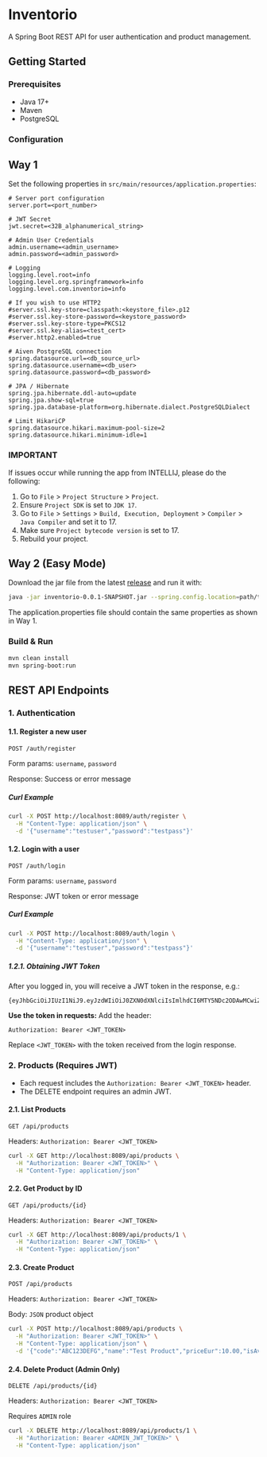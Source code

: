 # Inventorio

A Spring Boot REST API for user authentication and product management.

## Getting Started

### Prerequisites

- Java 17+
- Maven
- PostgreSQL

### Configuration

## Way 1
Set the following properties in `src/main/resources/application.properties`:

```
# Server port configuration
server.port=<port_number>

# JWT Secret
jwt.secret=<32B_alphanumerical_string>

# Admin User Credentials
admin.username=<admin_username>
admin.password=<admin_password>

# Logging
logging.level.root=info
logging.level.org.springframework=info
logging.level.com.inventorio=info

# If you wish to use HTTP2
#server.ssl.key-store=classpath:<keystore_file>.p12
#server.ssl.key-store-password=<keystore_password>
#server.ssl.key-store-type=PKCS12
#server.ssl.key-alias=<test_cert>
#server.http2.enabled=true

# Aiven PostgreSQL connection
spring.datasource.url=<db_source_url>
spring.datasource.username=<db_user>
spring.datasource.password=<db_password>

# JPA / Hibernate
spring.jpa.hibernate.ddl-auto=update
spring.jpa.show-sql=true
spring.jpa.database-platform=org.hibernate.dialect.PostgreSQLDialect

# Limit HikariCP
spring.datasource.hikari.maximum-pool-size=2
spring.datasource.hikari.minimum-idle=1

```
### IMPORTANT
If issues occur while running the app from INTELLIJ, please do the following:
1. Go to `File` > `Project Structure` > `Project`.
2. Ensure `Project SDK` is set to `JDK 17`.
3. Go to `File` > `Settings` > `Build, Execution, Deployment` > `Compiler` > `Java Compiler` and set it to 17.
4. Make sure `Project bytecode version` is set to 17.
5. Rebuild your project.

## Way 2 (Easy Mode)
Download the jar file from the latest [release](https://github.com/marinmaslov/inventorio/releases) and run it with:
```sh
java -jar inventorio-0.0.1-SNAPSHOT.jar --spring.config.location=path/to/application.properties
```

The application.properties file should contain the same properties as shown in Way 1.

### Build & Run

```sh
mvn clean install
mvn spring-boot:run
```

## REST API Endpoints

### 1. Authentication

#### 1.1. Register a new user
`POST /auth/register`  

Form params: `username`, `password` 

Response: Success or error message

##### Curl Example
```sh
curl -X POST http://localhost:8089/auth/register \
  -H "Content-Type: application/json" \
  -d '{"username":"testuser","password":"testpass"}'
```

#### 1.2. Login with a user
`POST /auth/login`  

Form params: `username`, `password`

Response: JWT token or error message

##### Curl Example
```sh
curl -X POST http://localhost:8089/auth/login \
  -H "Content-Type: application/json" \
  -d '{"username":"testuser","password":"testpass"}'
```

##### 1.2.1. Obtaining JWT Token
After you logged in, you will receive a JWT token in the response, e.g.:

```
{eyJhbGciOiJIUzI1NiJ9.eyJzdWIiOiJ0ZXN0dXNlciIsImlhdCI6MTY5NDc2ODAwMCwiZXhwIjoxNjk0ODUzNDAwfQ.4QwQv1K7QvQwQv1K7QvQwQv1K7QvQwQv1K7QvQwQv1K7Q}
```

**Use the token in requests:**
   Add the header:
   ```
   Authorization: Bearer <JWT_TOKEN>
   ```
   Replace `<JWT_TOKEN>` with the token received from the login response.


### 2. Products (Requires JWT)
- Each request includes the `Authorization: Bearer <JWT_TOKEN>` header.
- The DELETE endpoint requires an admin JWT.

#### 2.1. List Products
`GET /api/products`

Headers: `Authorization: Bearer <JWT_TOKEN>`

```sh
curl -X GET http://localhost:8089/api/products \
  -H "Authorization: Bearer <JWT_TOKEN>" \
  -H "Content-Type: application/json"
```

#### 2.2. Get Product by ID
`GET /api/products/{id}`

Headers: `Authorization: Bearer <JWT_TOKEN>`

```sh
curl -X GET http://localhost:8089/api/products/1 \
  -H "Authorization: Bearer <JWT_TOKEN>" \
  -H "Content-Type: application/json"
```

#### 2.3. Create Product
`POST /api/products`

Headers: `Authorization: Bearer <JWT_TOKEN>`

Body: `JSON` product object

```sh
curl -X POST http://localhost:8089/api/products \
  -H "Authorization: Bearer <JWT_TOKEN>" \
  -H "Content-Type: application/json" \
  -d '{"code":"ABC123DEFG","name":"Test Product","priceEur":10.00,"isAvailable":true}'
```

#### 2.4. Delete Product (Admin Only)
`DELETE /api/products/{id}`

Headers: `Authorization: Bearer <JWT_TOKEN>`

Requires `ADMIN` role

```sh
curl -X DELETE http://localhost:8089/api/products/1 \
  -H "Authorization: Bearer <ADMIN_JWT_TOKEN>" \
  -H "Content-Type: application/json"
```
